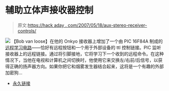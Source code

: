 # 辅助立体声接收器控制

> 原文:[https://hack aday . com/2007/05/18/aux-stereo-receiver-controls/](https://hackaday.com/2007/05/18/aux-stereo-receiver-controls/)

![](../Images/be0224c04f798b5b5b119d4678c95b55.png)
【Bob van loose】在他的 Onkyo 接收器上增加了一个由 PIC 16F84A 制成的[远程学习电路](http://www.xs4all.nl/~loosen/speaker_switch/)——恰好有远程按钮和一个用于外部设备的 ttl 控制链接。PIC 监听接收器上的远程链接。通过将引脚接地，它将学习下一个收到的远程命令。在这种情况下，当他在电视和计算机之间切换时，他使用它来交换左/右前/后信号，以获得正确的扬声器方向。如果你把它和烟雾发生器结合起来，这将是一个有趣的外部加密狗…

*   [永久链接](http://www.xs4all.nl/~loosen/speaker_switch/)